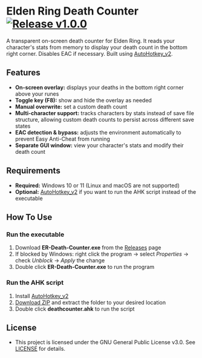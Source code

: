 # Elden Ring Death Counter [![Release v1.0.0](https://img.shields.io/badge/release-v1.0.0-blue)](https://github.com/Yosna/Elden-Ring-Death-Counter/releases/tag/v1.0.0)

A transparent on-screen death counter for Elden Ring. It reads your character's stats from memory to display your death count in the bottom right corner. Disables EAC if necessary. Built using [AutoHotkey_v2](https://autohotkey.com).

## Features

- **On-screen overlay:** displays your deaths in the bottom right corner above your runes
- **Toggle key (F8):** show and hide the overlay as needed
- **Manual overwrite:** set a custom death count
- **Multi-character support:** tracks characters by stats instead of save file structure, allowing custom death counts to persist across different save states
- **EAC detection & bypass:** adjusts the environment automatically to prevent Easy Anti-Cheat from running
- **Separate GUI window:** view your character's stats and modify their death count

## Requirements

- **Required:** Windows 10 or 11 (Linux and macOS are not supported)
- **Optional:** [AutoHotkey_v2](https://autohotkey.com/) if you want to run the AHK script instead of the executable

## How To Use

### Run the executable

1. Download **ER-Death-Counter.exe** from the [Releases](https://github.com/Yosna/Elden-Ring-Death-Counter/releases/tag/v1.0.0) page
2. If blocked by Windows: right click the program -> select _Properties_ -> check _Unblock_ -> _Apply_ the change
3. Double click **ER-Death-Counter.exe** to run the program

### Run the AHK script

1. Install [AutoHotkey_v2](https://autohotkey.com/)
2. [Download ZIP](https://github.com/Yosna/Elden-Ring-Death-Counter/archive/refs/tags/v1.0.0.zip) and extract the folder to your desired location
3. Double click **deathcounter.ahk** to run the script

## License

- This project is licensed under the GNU General Public License v3.0. See [LICENSE](https://github.com/Yosna/Elden-Ring-Death-Counter/blob/main/LICENSE) for details.
